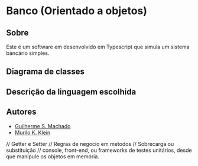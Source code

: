 # Banco (Orientado a objetos)

## Sobre
Este é um software em desenvolvido em Typescript que simula um sistema bancário simples.

## Diagrama de classes


## Descrição da linguagem escolhida



## Autores
 * [Guilherme S. Machado](https://github.com/guilhermesvm)
 * [Murilo K. Klein](https://github.com/muriloklein)


// Getter e Setter
// Regras de negocio em metodos
// Sobrecarga ou substituição
// console, front-end, ou frameworks de testes unitários, desde que manipule os objetos em memória. 